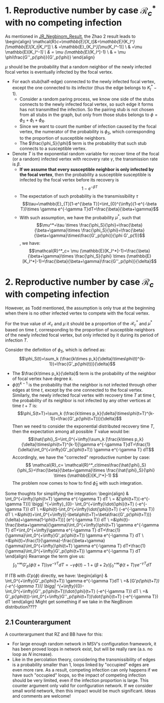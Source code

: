 # 1. Reproductive number by case $\mathcal{R}^*_c$ with no competing infection
As mentioned in [JR_Negbinom_Result](JR_Negbinom_Result.md), the Zhao 2 result leads to 
\begin{align}
\mathcal{R}_c=\mathbb{E}[X_t]&=\mathbb{E}_{K_I^*}[\mathbb{E}[X_t|K_I^*]]
\\
& =\mathbb{E}_{K_I^*}[\mu(K_I^*-1)]
\\
& =\mu \mathbb{E}[K_I^*-1]
\\
& = \mu (\mathbb{E}[K_I^*]-1)
\\
& = \mu \phi\frac{G''_p(\phi)}{G'_p(\phi)}
\end{align}

$\mu$ should be the probability that a random neighbor of the newly infected focal vertex is eventually infected by the focal vertex.
- For each stub(half-edge) connected to the newly infected focal vertex, except the one connected to its infector (thus the edge belongs to $K_I^*-1$).
	- Consider a random paring process, we know one side of the stubs connects to the newly infected focal vertex, so such edge it forms has not transmitted the infection. So the pairing stub is not chosen from all stubs in the graph, but only from those stubs belongs to $\phi=\phi_S+\phi_I+\phi_R$.
	- Since we want to count the number of infection caused by the focal vertex, the numerator of the probability is $\phi_S$, which corresponding to the proportion of susceptible neighbors.
	- The $\frac{\phi_S}{\phi}$ term is the probability that such stub connects to a susceptible vertex. 
- Denote $T$ is the exponential random variable for recover time of the focal (or a random) infected vertex with recovery rate $\gamma$, the transmission rate is $\beta$. 
	- **If we assume that every susceptible neighbor is only infected by the focal vertex**, then the probability a susceptible susceptible is infected by the focal vertex before its recovery is $$1-e^{-\beta T}$$
	- The expectation of such probability is the transmissibility $\tau$ $$\tau=\mathbb{E}_{T}[1-e^{\beta T}]=\int_{0}^{\infty}(1-e^{-\beta T})\times \gamma e^{-\gamma T}dT=\frac{\beta}{\beta+\gamma}$$
	- With such assumption, we have the probability $\mu^*$, such that $$\mu^*=\tau \times \frac{\phi_S}{\phi}=\frac{\beta}{\beta+\gamma}\times \frac{\phi_S}{\phi}=\frac{\beta}{\beta+\gamma}\times\frac{G'_p(\phi)}{\phi G'_p(1)}$$, we have:$$\mathcal{R}^*_c= \mu (\mathbb{E}[K_I^*]-1)=\frac{\beta}{\beta+\gamma}\times \frac{\phi_S}{\phi} \times (\mathbb{E}[K_I^*]-1)=\frac{\beta}{\beta+\gamma}\frac{G''_p(\phi)}{\delta}$$


# 2. Reproductive number by case $\mathcal{R}_c$ with competing infection
However, as Todd mentioned, the assumption is only true at the beginning when there is no other infected vertex to compete with the focal vertex. 

For the true value of $\mathcal{R}_c$ and $\mu$ it should be a proportion of the $\mathcal{R}^*_c$ and $\mu^*$ based on time $t$, corresponding to the proportion of susceptible neighbors of the newly infected focal vertex, but only infected by it during its period of infection $T$.

Consider the definition of $\phi_S$, which is defined as:
$$\phi_S(t)=\sum_k (\frac{k\times p_k}{\delta}\times\phi(t)^{k-1})=\frac{G'_p(\phi(t))}{\delta}$$
- The $\frac{k\times p_k}{\delta}$ term is the probability of the neighbor of focal vertex have degree $k$.
- $\phi(t)^{k-1}$ is the probability that the neighbor is not infected through other edges at time $t$, except by the one connected to the focal vertex.
Similarly, the newly infected focal vertex with recovery time $T$ at time $t$, the probability of its neighbor is not infected by any other vertices at time $t+T$ is:
$$\phi_S(t+T)=\sum_k (\frac{k\times p_k}{\delta}\times\phi(t+T)^{k-1})=\frac{G'_p(\phi(t+T))}{\delta}$$
Then we need to consider the exponential distributed recovery time $T$, then the expectation among all possible $T$ value would be:
$$\hat{\phi}_S=\int_0^{+\infty}\sum_k [\frac{k\times p_k}{\delta}\times\phi(t+T)^{k-1}]\gamma e^{-\gamma T}dT=\frac{1}{\delta}\int_0^{+\infty}G'_p(\phi(t+T)) \gamma e^{-\gamma T} dT$$
Accordingly, we have the "corrected" reproductive number by case:
$$
\mathcal{R}_c= \mathcal{R}^*_c\times\frac{\hat{\phi}_S}{\phi_S}=\frac{\beta}{\beta+\gamma}\times \frac{\hat{\phi}_S}{\phi} \times (\mathbb{E}[K_I^*]-1)
$$
The problem now comes to how to find $\hat{\phi}_S$ with such integration.

Some thoughts for simplifying the integration:
\begin{align}
& \int_0^{+\infty}\phi(t+T) \gamma e^{-\gamma T} dT 
\\
= &[\phi(t+T)(-e^{-\gamma T})]
\bigg| ^{+\infty}_{0}- \int_0^{+\infty}\dot{\phi}(t+T) (-e^{-\gamma T}) dT
\\
=&\phi(t)-\int_0^{+\infty}\dot{\phi}(t+T) (-e^{-\gamma T}) dT
\\
=&\phi(t)+\int_0^{+\infty}[-\beta\phi(t+T)+\beta\frac{G'_p(\phi(t+T))}{\delta}+\gamma(1-\phi(t+T))] (e^{-\gamma T}) dT
\\
=&\phi(t)-\frac{\beta+\gamma}{\gamma}\int_0^{+\infty}\phi(t+T) \gamma e^{-\gamma T} dT+\int_0^{+\infty}\gamma e^{-\gamma T} dT+\frac{1}{\gamma}\int_0^{+\infty}G'_p(\phi(t+T)) \gamma e^{-\gamma T} dT
\\
=&\phi(t)+\frac{1}{\gamma}-\frac{\beta+\gamma}{\gamma}\int_0^{+\infty}\phi(t+T) \gamma e^{-\gamma T} dT+\frac{1}{\gamma}\int_0^{+\infty}G'_p(\phi(t+T)) \gamma e^{-\gamma T} dT
\end{align}
Rearrange the term give us:
$$
\int_0^{+\infty}G'_p(\phi(t+T)) \gamma e^{-\gamma T}dT=-\gamma\phi(t)-1+(\beta+2 \gamma)\int_0^{+\infty}\phi(t+T) \gamma e^{-\gamma T} dT
$$

If ITB with $G'p(\phi)$ directly, we have:
\begin{align}
& \int_0^{+\infty}G'_p(\phi(t+T)) \gamma e^{-\gamma T}dT
\\
=& [G'_p(\phi(t+T))(-e^{-\gamma T})]
\bigg| ^{+\infty}_{0}- \int_0^{+\infty}G''_p(\phi(t+T))\dot{\phi}(t+T) (-e^{-\gamma T}) dT
\\
=& G'_p(\phi(t))-\int_0^{+\infty}G''_p(\phi(t+T))\dot{\phi}(t+T) (-e^{-\gamma T}) dT
\end{align}
Might get something if we take in the NegBinom distribution????

## 2.1 Counterargument
A counterargument that RZ and BB have for this:
- For large enough random network in MSV's configuration framework, it has been proved loops in network exist, but will be really rare (a.s. no loop as $N$ increase). 
- Like in the percolation theory, considering the transmissibility of edges is a probability smaller than 1, loops linked by "occupied" edges are even more rare.
As a result, competing infection can only happens if we have such "occupied" loops, so the impact of competing infection should be very limited, even if the infection proportion is large.
This counter argument only valid for configuration network. If we consider small world network, then this impact would be much significant.
Ideas and comments are welcome!


